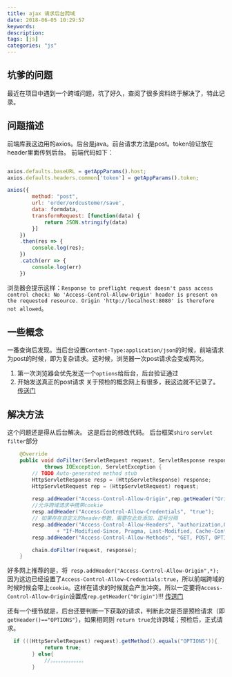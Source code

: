 ```yaml
---
title: ajax 请求后台跨域
date: 2018-06-05 10:29:57
keywords:
description:
tags: [js]
categories: "js"
---
```

## 坑爹的问题
最近在项目中遇到一个跨域问题，坑了好久，查阅了很多资料终于解决了，特此记录。

## 问题描述
前端库我这边用的axios。后台是java。前台请求方法是post。token验证放在header里面传到后台。
前端代码如下：

<!--more-->

``` javascript

axios.defaults.baseURL = getAppParams().host;
axios.defaults.headers.common['token'] = getAppParams().token;

axios({
        method: "post",
        url: 'order/ordcustomer/save',
        data: formdata,
        transformRequest: [function(data) {
            return JSON.stringify(data)
        }]
    })
    .then(res => {
        console.log(res);
    })
    .catch(err => {
        console.log(err)
    })
```
浏览器会提示这样：`Response to preflight request doesn't pass access control check: No 'Access-Control-Allow-Origin' header is present on the requested resource. Origin 'http://localhost:8080' is therefore not allowed`。

## 一些概念
一番查询后发现。当后台设置`Content-Type:application/json`的时候，前端请求为post的时候，即为复杂请求。这时候，浏览器一次post请求会变成两次。
1. 第一次浏览器会优先发送一个`options`给后台，后台验证通过
2. 开始发送真正的post请求
关于预检的概念网上有很多，我这边就不记录了。[传送门](https://blog.csdn.net/wang379275614/article/details/53333775?locationNum=2&fps=1)


## 解决方法
这个问题还是得从后台解决。 这是后台的修改代码。
后台框架`shiro`
`servlet filter`部分

``` java
    @Override
	public void doFilter(ServletRequest request, ServletResponse response, FilterChain chain)
			throws IOException, ServletException {
		// TODO Auto-generated method stub
		HttpServletResponse resp = (HttpServletResponse) response;
		HttpServletRequest rep = (HttpServletRequest) request;
		
		resp.addHeader("Access-Control-Allow-Origin",rep.getHeader("Origin"));
		//允许跨域请求中携带cookie		
		resp.addHeader("Access-Control-Allow-Credentials", "true");
		// 如果存在自定义的header参数，需要在此处添加，逗号分隔
		resp.addHeader("Access-Control-Allow-Headers", "authorization,Origin, No-Cache, X-Requested-With, "
				+ "If-Modified-Since, Pragma, Last-Modified, Cache-Control, Expires, " + "Content-Type, X-E4M-With");
		resp.addHeader("Access-Control-Allow-Methods", "GET, POST, OPTIONS");

		chain.doFilter(request, response);
	}

```
好多网上推荐的是，将`	resp.addHeader("Access-Control-Allow-Origin",*);`因为这边已经设置了`Access-Control-Allow-Credentials:true`，所以前端跨域的时候时候会带上`cookie`。这样在请求的时候就会产生冲突。所以一定要将`Access-Control-Allow-Origin`设置成`rep.getHeader("Origin")`!!!  [传送门](https://my.oschina.net/qinghang/blog/1608792)

还有一个细节就是，后台还要判断一下获取的请求，判断此次是否是预检请求（即`getHeader()=="OPTIONS"`），如果相同则 `return true`允许跨域；预检后，正式请求。
``` java
  if (((HttpServletRequest) request).getMethod().equals("OPTIONS")){
            return true;
        } else{
            //。。。。。。。。。。。。。
        }
```